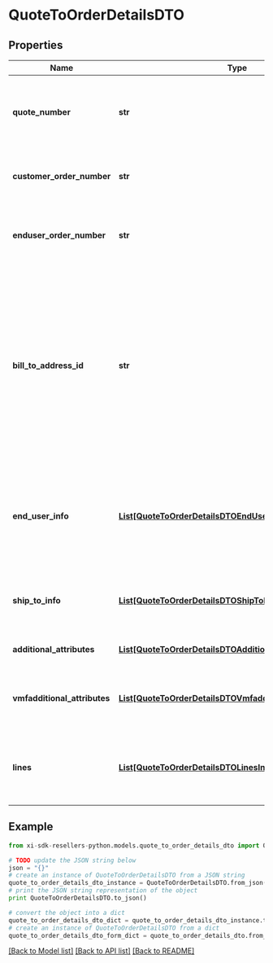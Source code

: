 # QuoteToOrderDetailsDTO


## Properties

Name | Type | Description | Notes
------------ | ------------- | ------------- | -------------
**quote_number** | **str** | A unique identifier generated by Ingram Micro&#39;s CRM specific to each quote. | [optional] 
**customer_order_number** | **str** | The reseller&#39;s order number for reference in their system. | [optional] 
**enduser_order_number** | **str** | The end customer&#39;s order number for reference in their system. | [optional] 
**bill_to_address_id** | **str** | Suffix used to identify billing address. Created during onboarding. Resellers are provided with one or more address IDs depending on how many bill to addresses they need for various flooring companies they are using for credit. | [optional] 
**end_user_info** | [**List[QuoteToOrderDetailsDTOEndUserInfoInner]**](QuoteToOrderDetailsDTOEndUserInfoInner.md) | The contact information for the end user/customer provided by the reseller. Used to determine pricing and discounts. | [optional] 
**ship_to_info** | [**List[QuoteToOrderDetailsDTOShipToInfoInner]**](QuoteToOrderDetailsDTOShipToInfoInner.md) | The shipping information provided by the reseller for order delivery. | [optional] 
**additional_attributes** | [**List[QuoteToOrderDetailsDTOAdditionalAttributesInner]**](QuoteToOrderDetailsDTOAdditionalAttributesInner.md) | Additional order create attributes. | [optional] 
**vmfadditional_attributes** | [**List[QuoteToOrderDetailsDTOVmfadditionalAttributesInner]**](QuoteToOrderDetailsDTOVmfadditionalAttributesInner.md) | The object containing the list of fields required at a header level by the vendor. | [optional] 
**lines** | [**List[QuoteToOrderDetailsDTOLinesInner]**](QuoteToOrderDetailsDTOLinesInner.md) | The object containing the lines that require vendor mandatory fields. | [optional] 

## Example

```python
from xi-sdk-resellers-python.models.quote_to_order_details_dto import QuoteToOrderDetailsDTO

# TODO update the JSON string below
json = "{}"
# create an instance of QuoteToOrderDetailsDTO from a JSON string
quote_to_order_details_dto_instance = QuoteToOrderDetailsDTO.from_json(json)
# print the JSON string representation of the object
print QuoteToOrderDetailsDTO.to_json()

# convert the object into a dict
quote_to_order_details_dto_dict = quote_to_order_details_dto_instance.to_dict()
# create an instance of QuoteToOrderDetailsDTO from a dict
quote_to_order_details_dto_form_dict = quote_to_order_details_dto.from_dict(quote_to_order_details_dto_dict)
```
[[Back to Model list]](../README.md#documentation-for-models) [[Back to API list]](../README.md#documentation-for-api-endpoints) [[Back to README]](../README.md)


